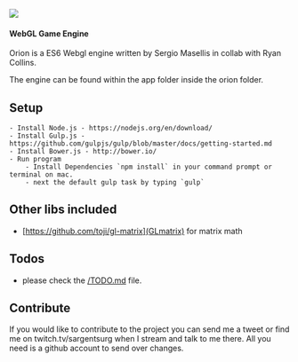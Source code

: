 ![](http://i.imgur.com/9bSkoUB.png)

#### WebGL Game Engine

Orion is a ES6 Webgl engine written by Sergio Masellis in collab with Ryan Collins.

The engine can be found within the app folder inside the orion folder.

## Setup
	- Install Node.js - https://nodejs.org/en/download/
	- Install Gulp.js - https://github.com/gulpjs/gulp/blob/master/docs/getting-started.md
	- Install Bower.js - http://bower.io/
	- Run program
		- Install Dependencies `npm install` in your command prompt or terminal on mac.
		- next the default gulp task by typing `gulp`

## Other libs included
- [https://github.com/toji/gl-matrix](GLmatrix) for matrix math

## Todos
- please check the [/TODO.md](TODO.md) file.

## Contribute
If you would like to contribute to the project you can send me a tweet or find me on twitch.tv/sargentsurg when I stream and talk to me there. All you need is a github account to send over changes.
